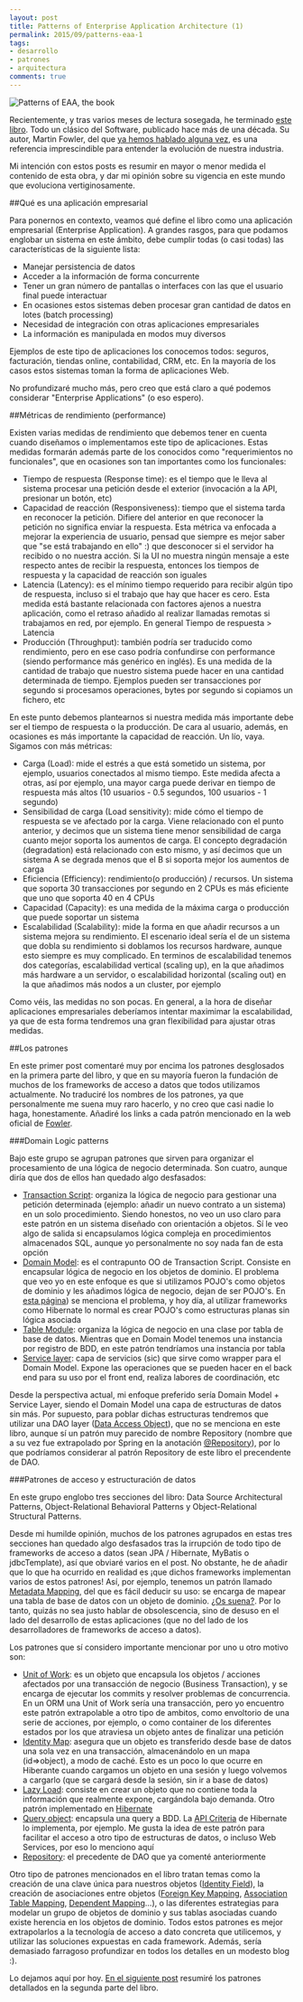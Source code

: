```yaml
---
layout: post
title: Patterns of Enterprise Application Architecture (1)
permalink: 2015/09/patterns-eaa-1
tags:
- desarrollo
- patrones
- arquitectura
comments: true
---
```


![Patterns of EAA, the book](/public/pictures/patterns-eaa.jpg)

Recientemente, y tras varios meses de lectura sosegada, he terminado [este libro](http://www.amazon.es/Enterprise-Application-Architecture-Addison-Wesley-Signature/dp/0321127420/ref=sr_1_1?ie=UTF8&qid=1443261882&sr=8-1&keywords=patterns+of+enterprise+application+architecture). Todo un clásico del Software, publicado hace más de una década. Su autor, Martin Fowler, del que [ya hemos hablado alguna vez](/2015/02/fowler-refactoring-1/), es una referencia imprescindible para entender la evolución de nuestra industria.

Mi intención con estos posts es resumir en mayor o menor medida el contenido de esta obra, y dar mi opinión sobre su vigencia en este mundo que evoluciona vertiginosamente.

<!--break-->

##Qué es una aplicación empresarial

Para ponernos en contexto, veamos qué define el libro como una aplicación empresarial (Enterprise Application). A grandes rasgos, para que podamos englobar un sistema en este ámbito, debe cumplir todas (o casi todas) las características de la siguiente lista:

* Manejar persistencia de datos
* Acceder a la información de forma concurrente
* Tener un gran número de pantallas o interfaces con las que el usuario final puede interactuar
* En ocasiones estos sistemas deben procesar gran cantidad de datos en lotes (batch processing)
* Necesidad de integración con otras aplicaciones empresariales
* La información es manipulada en modos muy diversos

Ejemplos de este tipo de aplicaciones los conocemos todos: seguros, facturación, tiendas online, contabilidad, CRM, etc. En la mayoría de los casos estos sistemas toman la forma de aplicaciones Web.

No profundizaré mucho más, pero creo que está claro a qué podemos considerar "Enterprise Applications" (o eso espero).

##Métricas de rendimiento (performance)

Existen varias medidas de rendimiento que debemos tener en cuenta cuando diseñamos o implementamos este tipo de aplicaciones. Estas medidas formarán además parte de los conocidos como "requerimientos no funcionales", que en ocasiones son tan importantes como los funcionales:

* Tiempo de respuesta (Response time): es el tiempo que le lleva al sistema procesar una petición desde el exterior (invocación a la API, presionar un botón, etc)
* Capacidad de reacción (Responsiveness): tiempo que el sistema tarda en reconocer la petición. Difiere del anterior en que reconocer la petición no significa enviar la respuesta. Esta métrica va enfocada a mejorar la experiencia de usuario, pensad que siempre es mejor saber que "se está trabajando en ello" :) que desconocer si el servidor ha recibido o no nuestra acción. Si la UI no muestra ningún mensaje a este respecto antes de recibir la respuesta, entonces los tiempos de respuesta y la capacidad de reacción son iguales
* Latencia (Latency): es el mínimo tiempo requerido para recibir algún tipo de respuesta, incluso si el trabajo que hay que hacer es cero. Esta medida está bastante relacionada con factores ajenos a nuestra aplicación, como el retraso añadido al realizar llamadas remotas si trabajamos en red, por ejemplo. En general Tiempo de respuesta > Latencia
* Producción (Throughput): también podría ser traducido como rendimiento, pero en ese caso podría confundirse con performance (siendo performance más genérico en inglés). Es una medida de la cantidad de trabajo que nuestro sistema puede hacer en una cantidad determinada de tiempo. Ejemplos pueden ser transacciones por segundo si procesamos operaciones, bytes por segundo si copiamos un fichero, etc

En este punto debemos plantearnos si nuestra medida más importante debe ser el tiempo de respuesta o la producción. De cara al usuario, además, en ocasiones es más importante la capacidad de reacción. Un lío, vaya. Sigamos con más métricas:

* Carga (Load): mide el estrés a que está sometido un sistema, por ejemplo, usuarios conectados al mismo tiempo. Este medida afecta a otras, así por ejemplo, una mayor carga puede derivar en tiempo de respuesta más altos (10 usuarios - 0.5 segundos, 100 usuarios - 1 segundo)
* Sensibilidad de carga (Load sensitivity): mide cómo el tiempo de respuesta se ve afectado por la carga. Viene relacionado con el punto anterior, y decimos que un sistema tiene menor sensibilidad de carga cuanto mejor soporta los aumentos de carga. El concepto degradación (degradation) está relacionado con esto mismo, y así decimos que un sistema A se degrada menos que el B si soporta mejor los aumentos de carga
* Eficiencia (Efficiency): rendimiento(o producción) / recursos. Un sistema que soporta 30 transacciones por segundo en 2 CPUs es más eficiente que uno que soporta 40 en 4 CPUs
* Capacidad (Capacity): es una medida de la máxima carga o producción que puede soportar un sistema
* Escalabilidad (Scalability): mide la forma en que añadir recursos a un sistema mejora su rendimiento. El escenario ideal sería el de un sistema que dobla su rendimiento si doblamos los recursos hardware, aunque esto siempre es muy complicado. En terminos de escalabilidad tenemos dos categorías, escalabilidad vertical (scaling up), en la que añadimos más hardware a un servidor, o escalabilidad horizontal (scaling out) en la que añadimos más nodos a un cluster, por ejemplo

Como véis, las medidas no son pocas. En general, a la hora de diseñar aplicaciones empresariales deberíamos intentar maximimar la escalabilidad, ya que de esta forma tendremos una gran flexibilidad para ajustar otras medidas.

##Los patrones

En este primer post comentaré muy por encima los patrones desglosados en la primera parte del libro, y que en su mayoría fueron la fundación de muchos de los frameworks de acceso a datos que todos utilizamos actualmente. No traduciré los nombres de los patrones, ya que personalmente me suena muy raro hacerlo, y no creo que casi nadie lo haga, honestamente. Añadiré los links a cada patrón mencionado en la web oficial de [Fowler](http://martinfowler.com/).

###Domain Logic patterns

Bajo este grupo se agrupan patrones que sirven para organizar el procesamiento de una lógica de negocio determinada. Son cuatro, aunque diría que dos de ellos han quedado algo desfasados:

* [Transaction Script](http://martinfowler.com/eaaCatalog/transactionScript.html): organiza la lógica de negocio para gestionar una petición determinada (ejemplo: añadir un nuevo contrato a un sistema) en un solo procedimiento. Siendo honestos, no veo un uso claro para este patrón en un sistema diseñado con orientación a objetos. Sí le veo algo de salida si encapsulamos lógica compleja en procedimientos almacenados SQL, aunque yo personalmente no soy nada fan de esta opción
* [Domain Model](http://martinfowler.com/eaaCatalog/domainModel.html): es el contrapunto OO de Transaction Script. Consiste en encapsular lógica de negocio en los objetos de dominio. El problema que veo yo en este enfoque es que si utilizamos POJO's como objetos de dominio y les añadimos lógica de negocio, dejan de ser POJO's. En [esta página](https://dzone.com/articles/business-logic-domain-objects)) se menciona el problema, y hoy día, al utilizar frameworks como Hibernate lo normal es crear POJO's como estructuras planas sin lógica asociada
* [Table Module](http://martinfowler.com/eaaCatalog/tableModule.html): organiza la lógica de negocio en una clase por tabla de base de datos. Mientras que en Domain Model tenemos una instancia por registro de BDD, en este patrón tendríamos una instancia por tabla
* [Service layer](http://martinfowler.com/eaaCatalog/serviceLayer.html): capa de servicios (sic) que sirve como wrapper para el Domain Model. Expone las operaciones que se pueden hacer en el back end para su uso por el front end, realiza labores de coordinación, etc

Desde la perspectiva actual, mi enfoque preferido sería Domain Model + Service Layer, siendo el Domain Model una capa de estructuras de datos sin más. Por supuesto, para poblar dichas estructuras tendremos que utilizar una DAO layer ([Data Access Object](https://en.wikipedia.org/wiki/Data_access_object)), que no se menciona en este libro, aunque sí un patrón muy parecido de nombre Repository (nombre que a su vez fue extrapolado por Spring en la anotación [@Repository](http://docs.spring.io/spring/docs/current/javadoc-api/org/springframework/stereotype/Repository.html)), por lo que podríamos considerar al patrón Repository de este libro el precendente de DAO.


###Patrones de acceso y estructuración de datos

En este grupo englobo tres secciones del libro: Data Source Architectural Patterns, Object-Relational Behavioral Patterns y Object-Relational Structural Patterns.

Desde mi humilde opinión, muchos de los patrones agrupados en estas tres secciones han quedado algo desfasados tras la irrupción de todo tipo de frameworks de acceso a datos (sean JPA / Hibernate, MyBatis o jdbcTemplate), así que obviaré varios en el post. No obstante, he de añadir que lo que ha ocurrido en realidad es ¡que dichos frameworks implementan varios de estos patrones! Así, por ejemplo, tenemos un patrón llamado [Metadata Mapping](http://martinfowler.com/eaaCatalog/metadataMapping.html), del que es fácil deducir su uso: se encarga de mapear una tabla de base de datos con un objeto de dominio. [¿Os suena?](http://www.tutorialspoint.com/hibernate/hibernate_mapping_files.htm). Por lo tanto, quizás no sea justo hablar de obsolescencia, sino de desuso en el lado del desarrollo de estas aplicaciones (que no del lado de los desarrolladores de frameworks de acceso a datos).

Los patrones que sí considero importante mencionar por uno u otro motivo son:

* [Unit of Work](http://martinfowler.com/eaaCatalog/unitOfWork.html): es un objeto que encapsula los objetos / acciones afectados por una transacción de negocio (Business Transaction), y se encarga de ejecutar los commits y resolver problemas de concurrencia. En un ORM una Unit of Work sería una transacción, pero yo encuentro este patrón extrapolable a otro tipo de ambitos, como envoltorio de una serie de acciones, por ejemplo, o como container de los diferentes estados por los que atraviesa un objeto antes de finalizar una petición
* [Identity Map](http://martinfowler.com/eaaCatalog/identityMap.html): asegura que un objeto es transferido desde base de datos una sola vez en una transacción, almacenándolo en un mapa (id=>object), a modo de caché. Esto es un poco lo que ocurre en Hiberante cuando cargamos un objeto en una sesión y luego volvemos a cargarlo (que se cargará desde la sesión, sin ir a base de datos)
* [Lazy Load](http://martinfowler.com/eaaCatalog/lazyLoad.html): consiste en crear un objeto que no contiene toda la información que realmente expone, cargándola bajo demanda. Otro patrón implementado en [Hibernate](http://howtodoinjava.com/2014/09/26/lazy-loading-in-hibernate/)
* [Query object](http://martinfowler.com/eaaCatalog/queryObject.html): encapsula una query a BDD. La [API Criteria](https://docs.jboss.org/hibernate/orm/3.2/api/org/hibernate/Criteria.html) de Hibernate lo implementa, por ejemplo. Me gusta la idea de este patrón para facilitar el acceso a otro tipo de estructuras de datos, o incluso Web Services, por eso lo menciono aquí
* [Repository](http://martinfowler.com/eaaCatalog/repository.html): el precedente de DAO que ya comenté anteriormente

Otro tipo de patrones mencionados en el libro tratan temas como la creación de una clave única para nuestros objetos ([Identity Field](http://martinfowler.com/eaaCatalog/identityField.html)), la creación de asociaciones entre objetos ([Foreign Key Mapping](http://martinfowler.com/eaaCatalog/foreignKeyMapping.html), [Association Table Mapping](http://martinfowler.com/eaaCatalog/associationTableMapping.html), [Dependent Mapping](http://martinfowler.com/eaaCatalog/dependentMapping.html)...), o las diferentes estrategias para modelar un grupo de objetos de dominio y sus tablas asociadas cuando existe herencia en los objetos de dominio. Todos estos patrones es mejor extrapolarlos a la tecnología de acceso a dato concreta que utilicemos, y utilizar las soluciones expuestas en cada framework. Además, sería demasiado farragoso profundizar en todos los detalles en un modesto blog :).

Lo dejamos aquí por hoy. [En el siguiente post](/2015/10/patterns-eaa-1) resumiré los patrones detallados en la segunda parte del libro.
